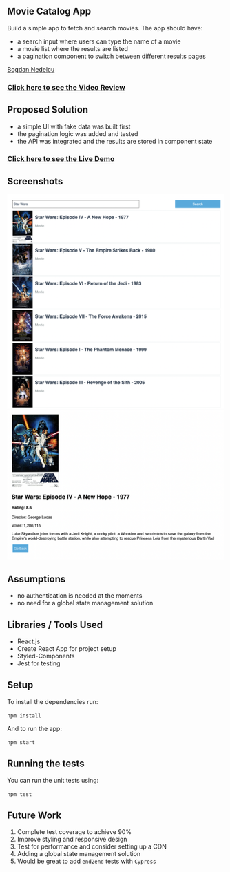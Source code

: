 ## Movie Catalog App

Build a simple app to fetch and search movies. The app should have:
- a search input where users can type the name of a movie
- a movie list where the results are listed
- a pagination component to switch between different results pages

[Bogdan Nedelcu](mailto:bogdan@codewithdragos.com)

### [Click here to see the Video Review]([LINK_TO_LOOM_VIDEO])

## Proposed Solution

- a simple UI with fake data was built first
- the pagination logic was added and tested
- the API was integrated and the results are stored in component state


### [Click here to see the Live Demo]([LINK_TO_THE_DEPLOYED_APP])

## Screenshots
![alt text](assets/home_page.png)
![alt text](assets/movie_page.png)

## Assumptions

- no authentication is needed at the moments
- no need for a global state management solution 

## Libraries / Tools Used

- React.js
- Create React App for project setup
- Styled-Components
- Jest for testing

## Setup

To install the dependencies run:

`npm install`

And to run the app:

`npm start`


## Running the tests

You can run the unit tests using:

`npm test`


## Future Work

1. Complete test coverage to achieve 90%
2. Improve styling and responsive design
3. Test for performance and consider setting up a CDN
4. Adding a global state management solution
5. Would be great to add `end2end` tests with `Cypress`


